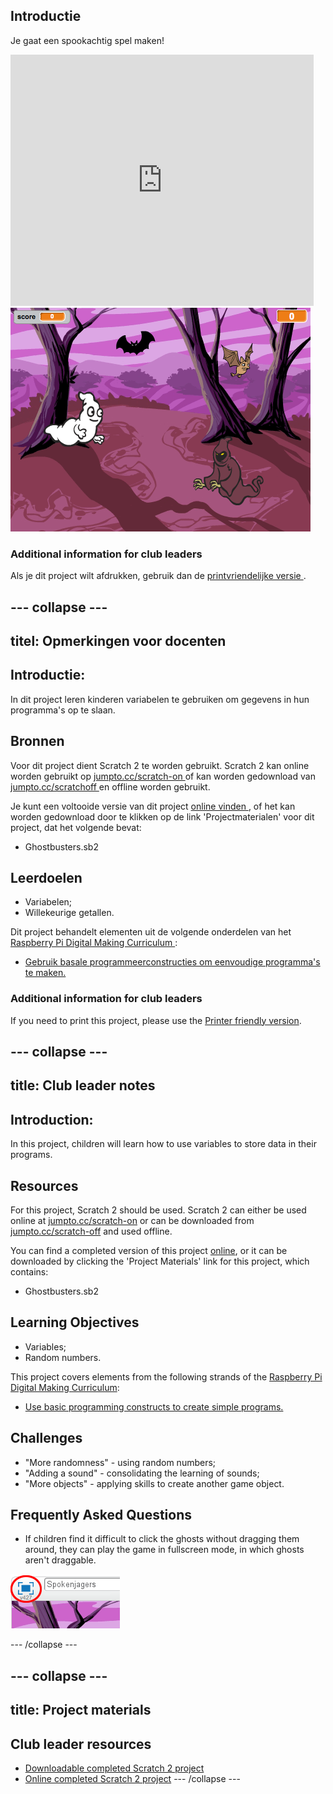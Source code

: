 ## Introductie

Je gaat een spookachtig spel maken!

<div class="scratch-preview">
  <iframe allowtransparency="true" width="485" height="402" src="https://scratch.mit.edu/projects/embed/60787262/?autostart=false" frameborder="0"></iframe>
  <img src="images/ghost-final.png">
</div>

### Additional information for club leaders

Als je dit project wilt afdrukken, gebruik dan de [ printvriendelijke versie ](https://projects.raspberrypi.org/en/projects/ghostbusters/print).

## \--- collapse \---

## titel: Opmerkingen voor docenten

## Introductie:

In dit project leren kinderen variabelen te gebruiken om gegevens in hun programma's op te slaan.

## Bronnen

Voor dit project dient Scratch 2 te worden gebruikt. Scratch 2 kan online worden gebruikt op [ jumpto.cc/scratch-on ](http://jumpto.cc/scratch-on) of kan worden gedownload van [ jumpto.cc/scratchoff ](http://jumpto.cc/scratch-off) en offline worden gebruikt.

Je kunt een voltooide versie van dit project [ online vinden ](http://scratch.mit.edu/projects/60787262/#editor), of het kan worden gedownload door te klikken op de link 'Projectmaterialen' voor dit project, dat het volgende bevat:

* Ghostbusters.sb2

## Leerdoelen

* Variabelen;
* Willekeurige getallen.

Dit project behandelt elementen uit de volgende onderdelen van het [ Raspberry Pi Digital Making Curriculum ](http://rpf.io/curriculum):

* [Gebruik basale programmeerconstructies om eenvoudige programma's te maken.](https://www.raspberrypi.org/curriculum/programming/creator)

### Additional information for club leaders

If you need to print this project, please use the [Printer friendly version](https://projects.raspberrypi.org/en/projects/ghostbusters/print).

## \--- collapse \---

## title: Club leader notes

## Introduction:

In this project, children will learn how to use variables to store data in their programs.

## Resources

For this project, Scratch 2 should be used. Scratch 2 can either be used online at [jumpto.cc/scratch-on](http://jumpto.cc/scratch-on) or can be downloaded from [jumpto.cc/scratch-off](http://jumpto.cc/scratch-off) and used offline.

You can find a completed version of this project [online](http://scratch.mit.edu/projects/60787262/#editor), or it can be downloaded by clicking the 'Project Materials' link for this project, which contains:

* Ghostbusters.sb2

## Learning Objectives

* Variables;
* Random numbers.

This project covers elements from the following strands of the [Raspberry Pi Digital Making Curriculum](http://rpf.io/curriculum):

* [Use basic programming constructs to create simple programs.](https://www.raspberrypi.org/curriculum/programming/creator)

## Challenges

* "More randomness" - using random numbers;
* "Adding a sound" - consolidating the learning of sounds;
* "More objects" - applying skills to create another game object.

## Frequently Asked Questions

* If children find it difficult to click the ghosts without dragging them around, they can play the game in fullscreen mode, in which ghosts aren't draggable.

![screenshot](images/ghost-fullscreen.png)

\--- /collapse \---

## \--- collapse \---

## title: Project materials

## Club leader resources

* [Downloadable completed Scratch 2 project](resources/Ghostbusters.sb2)
* [Online completed Scratch 2 project](http://scratch.mit.edu/projects/60787262/#editor) \--- /collapse \---